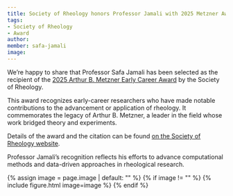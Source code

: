 ```yaml
---
title: Society of Rheology honors Professor Jamali with 2025 Metzner Award  
tags:  
- Society of Rheology  
- Award 
author:  
member: safa-jamali  
image:  
---
```


We’re happy to share that Professor Safa Jamali has been selected as the recipient of the [2025 Arthur B. Metzner Early Career Award](https://www.rheology.org/sor/Awards/Metzner/) by the Society of Rheology.  

This award recognizes early-career researchers who have made notable contributions to the advancement or application of rheology. It commemorates the legacy of Arthur B. Metzner, a leader in the field whose work bridged theory and experiments.  

Details of the award and the citation can be found [on the Society of Rheology website](https://www.rheology.org/sor/awards/Metzner/JamaliS.aspx).  

Professor Jamali’s recognition reflects his efforts to advance computational methods and data-driven approaches in rheological research.  


{% assign image = page.image | default: "" %}
{% if image != "" %}
  {% include figure.html
    image=image
  %}
{% endif %}
